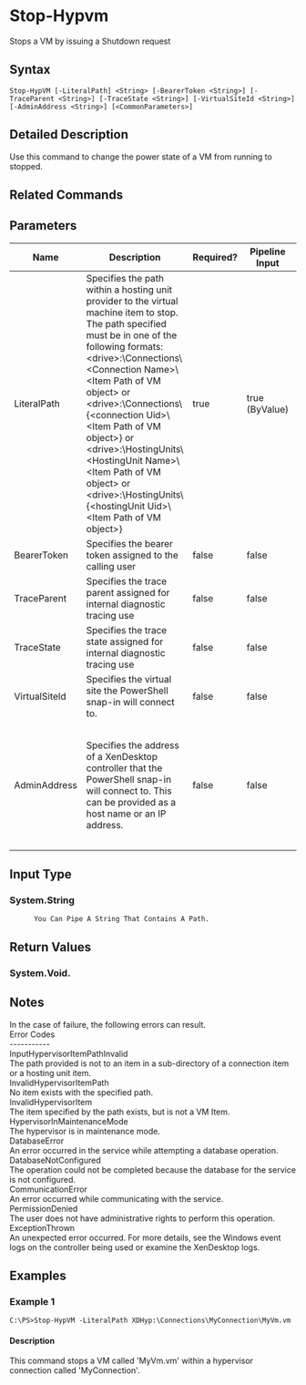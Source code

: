 ﻿
# Stop-Hypvm
Stops a VM by issuing a Shutdown request
## Syntax

```
Stop-HypVM [-LiteralPath] <String> [-BearerToken <String>] [-TraceParent <String>] [-TraceState <String>] [-VirtualSiteId <String>] [-AdminAddress <String>] [<CommonParameters>]
```

## Detailed Description
Use this command to change the power state of a VM from running to stopped.


## Related Commands

## Parameters
| Name   | Description | Required? | Pipeline Input | Default Value |
| --- | --- | --- | --- | --- |
| LiteralPath | Specifies the path within a hosting unit provider to the virtual machine item to stop. The path specified must be in one of the following formats: &lt;drive&gt;:\\Connections\\&lt;Connection Name&gt;\\&lt;Item Path of VM object&gt; or  &lt;drive&gt;:\\Connections\\{&lt;connection Uid&gt;\\&lt;Item Path of VM object&gt;} or &lt;drive&gt;:\\HostingUnits\\&lt;HostingUnit Name&gt;\\&lt;Item Path of VM object&gt; or  &lt;drive&gt;:\\HostingUnits\\{&lt;hostingUnit Uid&gt;\\&lt;Item Path of VM object&gt;} | true | true (ByValue) |  |
| BearerToken | Specifies the bearer token assigned to the calling user | false | false |  |
| TraceParent | Specifies the trace parent assigned for internal diagnostic tracing use | false | false |  |
| TraceState | Specifies the trace state assigned for internal diagnostic tracing use | false | false |  |
| VirtualSiteId | Specifies the virtual site the PowerShell snap-in will connect to. | false | false |  |
| AdminAddress | Specifies the address of a XenDesktop controller that the PowerShell snap-in will connect to.  This can be provided as a host name or an IP address. | false | false | LocalHost. Once a value is provided by any cmdlet, this value will become the default. |

## Input Type

### System.String  
          You Can Pipe A String That Contains A Path.

## Return Values

### System.Void.

## Notes
In the case of failure, the following errors can result.  
    Error Codes  
    -----------  
    InputHypervisorItemPathInvalid  
    The path provided is not to an item in a sub-directory of a connection item or a hosting unit item.  
    InvalidHypervisorItemPath  
    No item exists with the specified path.  
    InvalidHypervisorItem  
    The item specified by the path exists, but is not a VM Item.  
    HypervisorInMaintenanceMode  
    The hypervisor is in maintenance mode.  
    DatabaseError  
    An error occurred in the service while attempting a database operation.  
    DatabaseNotConfigured  
    The operation could not be completed because the database for the service is not configured.  
    CommunicationError  
    An error occurred while communicating with the service.  
    PermissionDenied  
    The user does not have administrative rights to perform this operation.  
    ExceptionThrown  
    An unexpected error occurred.  For more details, see the Windows event logs on the controller being used or examine the XenDesktop logs.
## Examples

### Example 1

```
C:\PS>Stop-HypVM -LiteralPath XDHyp:\Connections\MyConnection\MyVm.vm
```

#### Description
This command stops a VM called 'MyVm.vm' within a hypervisor connection called 'MyConnection'.
